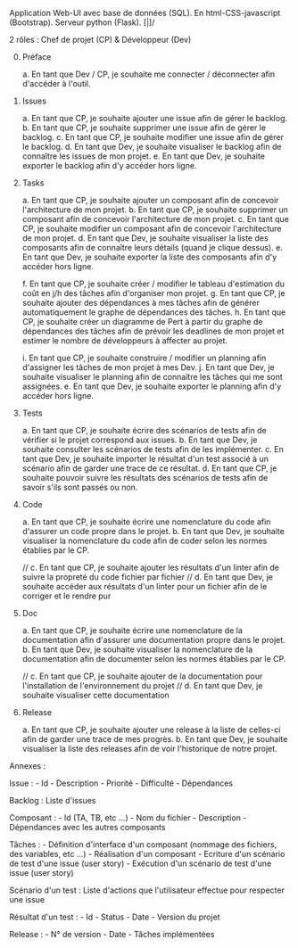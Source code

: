 Application Web-UI avec base de données (SQL). En html-CSS-javascript (Bootstrap). Serveur python (Flask). \[|]/

2 rôles : Chef de projet (CP) & Développeur (Dev)

0. Préface

    a. En tant que Dev / CP, je souhaite me connecter / déconnecter afin d'accéder à l'outil.

1. Issues

    a. En tant que CP, je souhaite ajouter une issue afin de gérer le backlog.
    b. En tant que CP, je souhaite supprimer une issue afin de gérer le backlog.
    c. En tant que CP, je souhaite modifier une issue afin de gérer le backlog.
    d. En tant que Dev, je souhaite visualiser le backlog afin de connaître les issues de mon projet.
    e. En tant que Dev, je souhaite exporter le backlog afin d'y accéder hors ligne.

2. Tasks

    a. En tant que CP, je souhaite ajouter un composant afin de concevoir l'architecture de mon projet.
    b. En tant que CP, je souhaite supprimer un composant afin de concevoir l'architecture de mon projet.
    c. En tant que CP, je souhaite modifier un composant afin de concevoir l'architecture de mon projet.
    d. En tant que Dev, je souhaite visualiser la liste des composants afin de connaître leurs détails (quand je clique dessus).
    e. En tant que Dev, je souhaite exporter la liste des composants afin d'y accéder hors ligne.

    f. En tant que CP, je souhaite créer / modifier le tableau d'estimation du coût en j/h des tâches afin d'organiser mon projet.
    g. En tant que CP, je souhaite ajouter des dépendances à mes tâches afin de générer automatiquement le graphe de dépendances des tâches.
    h. En tant que CP, je souhaite créer un diagramme de Pert à partir du graphe de dépendances des tâches afin de prévoir les deadlines de mon projet et estimer le nombre de développeurs à affecter au projet. 

    i. En tant que CP, je souhaite construire / modifier un planning afin d'assigner les tâches de mon projet à mes Dev.
    j. En tant que Dev, je souhaite visualiser le planning afin de connaître les tâches qui me sont assignées.
    e. En tant que Dev, je souhaite exporter le planning afin d'y accéder hors ligne.

3. Tests

    a. En tant que CP, je souhaite écrire des scénarios de tests afin de vérifier si le projet correspond aux issues.
    b. En tant que Dev, je souhaite consulter les scénarios de tests afin de les implémenter.
    c. En tant que Dev, je souhaite importer le résultat d'un test associé à un scénario afin de garder une trace de ce résultat.
    d. En tant que CP, je souhaite pouvoir suivre les résultats des scénarios de tests afin de savoir s'ils sont passés ou non.

4. Code

    a. En tant que CP, je souhaite écrire une nomenclature du code afin d'assurer un code propre dans le projet.
    b. En tant que Dev, je souhaite visualiser la nomenclature du code afin de coder selon les normes établies par le CP.

    // c. En tant que CP, je souhaite ajouter les résultats d'un linter afin de suivre la propreté du code fichier par fichier
    // d. En tant que Dev, je souhaite accéder aux résultats d'un linter pour un fichier afin de le corriger et le rendre pur

5. Doc

    a. En tant que CP, je souhaite écrire une nomenclature de la documentation afin d'assurer une documentation propre dans le projet.
    b. En tant que Dev, je souhaite visualiser la nomenclature de la documentation afin de documenter selon les normes établies par le CP.

    // c. En tant que CP, je souhaite ajouter de la documentation pour l'installation de l'environnement du projet
    // d. En tant que Dev, je souhaite visualiser cette documentation

6. Release

    a. En tant que CP, je souhaite ajouter une release à la liste de celles-ci afin de garder une trace de mes progrès.
    b. En tant que Dev, je souhaite visualiser la liste des releases afin de voir l'historique de notre projet.

Annexes :

Issue :
    - Id
    - Description
    - Priorité
    - Difficulté
    - Dépendances

Backlog :
    Liste d'issues

Composant :
    - Id (TA, TB, etc ...)
    - Nom du fichier
    - Description
    - Dépendances avec les autres composants

Tâches :
    - Définition d'interface d'un composant (nommage des fichiers, des variables, etc ...)
    - Réalisation d'un composant
    - Ecriture d'un scénario de test d'une issue (user story)
    - Exécution d'un scénario de test d'une issue (user story)

Scénario d'un test :
    Liste d'actions que l'utilisateur effectue pour respecter une issue

Résultat d'un test :
    - Id
    - Status
    - Date
    - Version du projet

Release :
    - N° de version
    - Date
    - Tâches implémentées